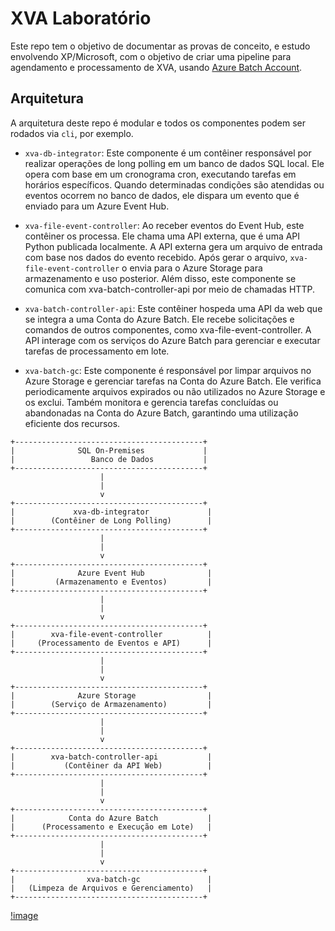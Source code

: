 # XVA Laboratório

Este repo tem o objetivo de documentar as provas de conceito, e estudo envolvendo XP/Microsoft, com o objetivo de criar uma pipeline para agendamento e processamento de XVA, usando [Azure Batch Account](https://learn.microsoft.com/azure/batch/).

## Arquitetura

A arquitetura deste repo é modular e todos os componentes podem ser rodados via `cli`, por exemplo.

- `xva-db-integrator`:
Este componente é um contêiner responsável por realizar operações de long polling em um banco de dados SQL local.
Ele opera com base em um cronograma cron, executando tarefas em horários específicos.
Quando determinadas condições são atendidas ou eventos ocorrem no banco de dados, ele dispara um evento que é enviado para um Azure Event Hub.

- `xva-file-event-controller`: Ao receber eventos do Event Hub, este contêiner os processa. Ele chama uma API externa, que é uma API Python publicada localmente. A API externa gera um arquivo de entrada com base nos dados do evento recebido. Após gerar o arquivo,  `xva-file-event-controller` o envia para o Azure Storage para armazenamento e uso posterior. Além disso, este componente se comunica com xva-batch-controller-api por meio de chamadas HTTP.

- `xva-batch-controller-api`: Este contêiner hospeda uma API da web que se integra a uma Conta do Azure Batch. Ele recebe solicitações e comandos de outros componentes, como xva-file-event-controller. A API interage com os serviços do Azure Batch para gerenciar e executar tarefas de processamento em lote.

- `xva-batch-gc`: Este componente é responsável por limpar arquivos no Azure Storage e gerenciar tarefas na Conta do Azure Batch. Ele verifica periodicamente arquivos expirados ou não utilizados no Azure Storage e os exclui. Também monitora e gerencia tarefas concluídas ou abandonadas na Conta do Azure Batch, garantindo uma utilização eficiente dos recursos.

```dotnetcli
+------------------------------------------+
|              SQL On-Premises             |
|                 Banco de Dados           |
+------------------------------------------+
                    |
                    |
                    v
+------------------------------------------+
|             xva-db-integrator             |
|        (Contêiner de Long Polling)        |
+------------------------------------------+
                    |
                    |
                    v
+------------------------------------------+
|              Azure Event Hub              |
|         (Armazenamento e Eventos)         |
+------------------------------------------+
                    |
                    |
                    v
+------------------------------------------+
|        xva-file-event-controller          |
|     (Processamento de Eventos e API)      |
+------------------------------------------+
                    |
                    |
                    v
+------------------------------------------+
|              Azure Storage                |
|        (Serviço de Armazenamento)         |
+------------------------------------------+
                    |
                    |
                    v
+------------------------------------------+
|        xva-batch-controller-api           |
|           (Contêiner da API Web)          |
+------------------------------------------+
                    |
                    |
                    v
+------------------------------------------+
|            Conta do Azure Batch           |
|      (Processamento e Execução em Lote)   |
+------------------------------------------+
                    |
                    |
                    v
+------------------------------------------+
|                xva-batch-gc               |
|   (Limpeza de Arquivos e Gerenciamento)   |
+------------------------------------------+

```

[!image](./images/diagram.png)